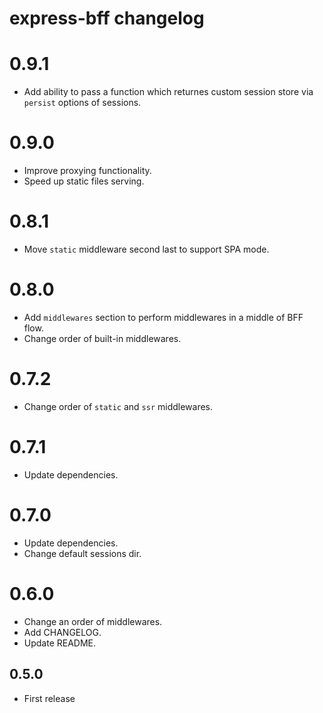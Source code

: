 # express-bff changelog

# 0.9.1
* Add ability to pass a function which returnes custom session store via `persist` options of sessions.

# 0.9.0
* Improve proxying functionality.
* Speed up static files serving.

# 0.8.1
* Move `static` middleware second last to support SPA mode.

# 0.8.0
* Add `middlewares` section to perform middlewares in a middle of BFF flow.
* Change order of built-in middlewares.

# 0.7.2
* Change order of `static` and `ssr` middlewares.

# 0.7.1
* Update dependencies.

# 0.7.0
* Update dependencies.
* Change default sessions dir.

# 0.6.0

* Change an order of middlewares.
* Add CHANGELOG.
* Update README.

## 0.5.0

* First release